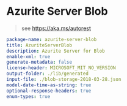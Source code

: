 # Azurite Server Blob

> see https://aka.ms/autorest

```yaml
package-name: azurite-server-blob
title: AzuriteServerBlob
description: Azurite Server for Blob
enable-xml: true
generate-metadata: false
license-header: MICROSOFT_MIT_NO_VERSION
output-folder: ./lib/generated
input-file: ./blob-storage-2018-03-28.json
model-date-time-as-string: true
optional-response-headers: true
enum-types: true
```
